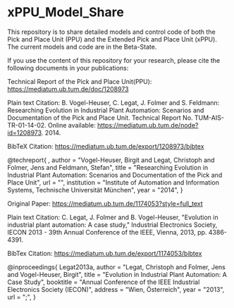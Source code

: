 # xPPU_Model_Share

This repository is to share detailed models and control code of both the Pick and Place Unit (PPU) and the Extended Pick and Place Unit (xPPU). The current models and code are in the Beta-State. 

If you use the content of this repository for your research, please cite the following documents in your publications:

Technical Report of the Pick and Place Unit(PPU):
https://mediatum.ub.tum.de/doc/1208973

Plain text Citation: 
B. Vogel-Heuser, C. Legat, J. Folmer and S. Feldmann: Researching Evolution in Industrial
Plant Automation: Scenarios and Documentation of the Pick and Place Unit.
Technical Report No. TUM-AIS-TR-01-14-02.
Online available: https://mediatum.ub.tum.de/node?id=1208973. 2014.

BibTeX Citation:
https://mediatum.ub.tum.de/export/1208973/bibtex

@techreport{ ,
	author = "Vogel-Heuser, Birgit and  Legat, Christoph and  Folmer, Jens and  Feldmann, Stefan", 
	title = "Researching Evolution in Industrial Plant Automation: Scenarios and Documentation of the Pick and Place Unit",
	url = "",
	institution = "Institute of Automation and Information Systems, Technische Universität München",
	year = "2014",
}

Original Paper:
https://mediatum.ub.tum.de/1174053?style=full_text

Plain text Citation: 
C. Legat, J. Folmer and B. Vogel-Heuser, "Evolution in industrial plant automation: A case study," Industrial Electronics Society, IECON 2013 - 39th Annual Conference of the IEEE, Vienna, 2013, pp. 4386-4391.


BibTex Citation:
https://mediatum.ub.tum.de/export/1174053/bibtex

@inproceedings{ Legat2013a,
	author = "Legat, Christoph and  Folmer, Jens and  Vogel-Heuser, Birgit", 
	title = "Evolution in Industrial Plant Automation: A Case Study",
	booktitle = "Annual Conference of the IEEE Industrial Electronics Society (IECON)",
	address = "Wien, Österreich",
	year = "2013",
	url = ";",
}
